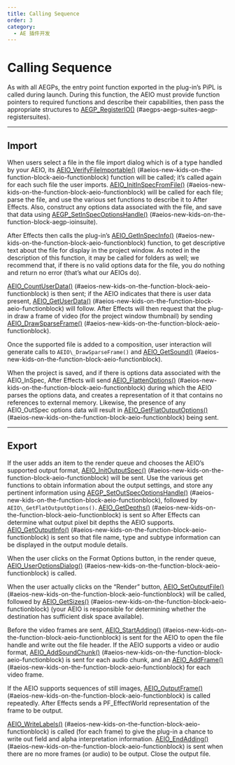 ```yaml
---
title: Calling Sequence
order: 3
category:
  - AE 插件开发
---
```


# Calling Sequence

As with all AEGPs, the entry point function exported in the plug-in’s PiPL is called during launch. During this function, the AEIO must provide function pointers to required functions and describe their capabilities, then pass the appropriate structures to [AEGP_RegisterIO()](../aegps/aegp-suites.html) (#aegps-aegp-suites-aegp-registersuites).

---

## Import

When users select a file in the file import dialog which is of a type handled by your AEIO, its [AEIO_VerifyFileImportable()](new-kids-on-the-function-block.html) (#aeios-new-kids-on-the-function-block-aeio-functionblock) function will be called; it’s called again for each such file the user imports. [AEIO_InitInSpecFromFile()](new-kids-on-the-function-block.html) (#aeios-new-kids-on-the-function-block-aeio-functionblock) will be called for each file; parse the file, and use the various set functions to describe it to After Effects. Also, construct any options data associated with the file, and save that data using [AEGP_SetInSpecOptionsHandle()](new-kids-on-the-function-block.html) (#aeios-new-kids-on-the-function-block-aegp-ioinsuite).

After Effects then calls the plug-in’s [AEIO_GetInSpecInfo()](new-kids-on-the-function-block.html) (#aeios-new-kids-on-the-function-block-aeio-functionblock) function, to get descriptive text about the file for display in the project window. As noted in the description of this function, it may be called for folders as well; we recommend that, if there is no valid options data for the file, you do nothing and return no error (that’s what our AEIOs do).

[AEIO_CountUserData()](new-kids-on-the-function-block.html) (#aeios-new-kids-on-the-function-block-aeio-functionblock) is then sent; if the AEIO indicates that there is user data present, [AEIO_GetUserData()](new-kids-on-the-function-block.html) (#aeios-new-kids-on-the-function-block-aeio-functionblock) will follow. After Effects will then request that the plug-in draw a frame of video (for the project window thumbnail) by sending [AEIO_DrawSparseFrame()](new-kids-on-the-function-block.html) (#aeios-new-kids-on-the-function-block-aeio-functionblock).

Once the supported file is added to a composition, user interaction will generate calls to `AEIO\_DrawSparseFrame()` and [AEIO_GetSound()](new-kids-on-the-function-block.html) (#aeios-new-kids-on-the-function-block-aeio-functionblock).

When the project is saved, and if there is options data associated with the AEIO_InSpec, After Effects will send [AEIO_FlattenOptions()](new-kids-on-the-function-block.html) (#aeios-new-kids-on-the-function-block-aeio-functionblock) during which the AEIO parses the options data, and creates a representation of it that contains no references to external memory. Likewise, the presence of any AEIO_OutSpec options data will result in [AEIO_GetFlatOutputOptions()](new-kids-on-the-function-block.html) (#aeios-new-kids-on-the-function-block-aeio-functionblock) being sent.

---

## Export

If the user adds an item to the render queue and chooses the AEIO’s supported output format, [AEIO_InitOutputSpec()](new-kids-on-the-function-block.html) (#aeios-new-kids-on-the-function-block-aeio-functionblock) will be sent. Use the various get functions to obtain information about the output settings, and store any pertinent information using [AEGP_SetOutSpecOptionsHandle()](new-kids-on-the-function-block.html) (#aeios-new-kids-on-the-function-block-aeio-functionblock), followed by `AEIO\_GetFlatOutputOptions()`. [AEIO_GetDepths()](new-kids-on-the-function-block.html) (#aeios-new-kids-on-the-function-block-aeio-functionblock) is sent so After Effects can determine what output pixel bit depths the AEIO supports. [AEIO_GetOutputInfo()](new-kids-on-the-function-block.html) (#aeios-new-kids-on-the-function-block-aeio-functionblock) is sent so that file name, type and subtype information can be displayed in the output module details.

When the user clicks on the Format Options button, in the render queue, [AEIO_UserOptionsDialog()](new-kids-on-the-function-block.html) (#aeios-new-kids-on-the-function-block-aeio-functionblock) is called.

When the user actually clicks on the “Render” button, [AEIO_SetOutputFile()](new-kids-on-the-function-block.html) (#aeios-new-kids-on-the-function-block-aeio-functionblock) will be called, followed by [AEIO_GetSizes()](new-kids-on-the-function-block.html) (#aeios-new-kids-on-the-function-block-aeio-functionblock) (your AEIO is responsible for determining whether the destination has sufficient disk space available).

Before the video frames are sent, [AEIO_StartAdding()](new-kids-on-the-function-block.html) (#aeios-new-kids-on-the-function-block-aeio-functionblock) is sent for the AEIO to open the file handle and write out the file header. If the AEIO supports a video or audio format, [AEIO_AddSoundChunk()](new-kids-on-the-function-block.html) (#aeios-new-kids-on-the-function-block-aeio-functionblock) is sent for each audio chunk, and an [AEIO_AddFrame()](new-kids-on-the-function-block.html) (#aeios-new-kids-on-the-function-block-aeio-functionblock) for each video frame.

If the AEIO supports sequences of still images, [AEIO_OutputFrame()](new-kids-on-the-function-block.html) (#aeios-new-kids-on-the-function-block-aeio-functionblock) is called repeatedly. After Effects sends a PF_EffectWorld representation of the frame to be output.

[AEIO_WriteLabels()](new-kids-on-the-function-block.html) (#aeios-new-kids-on-the-function-block-aeio-functionblock) is called (for each frame) to give the plug-in a chance to write out field and alpha interpretation information. [AEIO_EndAdding()](new-kids-on-the-function-block.html) (#aeios-new-kids-on-the-function-block-aeio-functionblock) is sent when there are no more frames (or audio) to be output. Close the output file.
